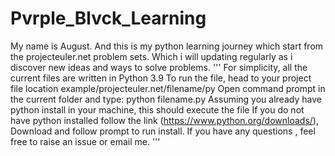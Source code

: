 # Pvrple_Blvck_Learning
My name is August. And this is my python learning journey which start from the projecteuler.net problem sets. Which i will updating regularly as i discover new ideas and ways to solve problems.
'''
For simplicity, all the current files are written in Python 3.9
To run the file, head to your project file location example/projecteuler.net/filename/py
Open command prompt in the current folder and type:
python filename.py
Assuming you already have python install in your machine, this should execute the file
If you do not have python installed follow the link (https://www.python.org/downloads/),
Download and follow prompt to run install.
If you have any questions , feel free to raise an issue or email me.
'''
